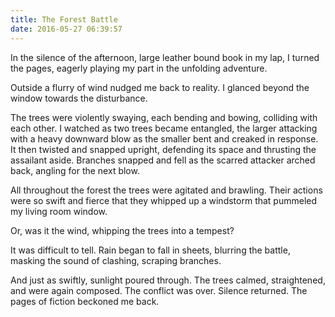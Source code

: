 ```yaml
---
title: The Forest Battle
date: 2016-05-27 06:39:57
---
```


In the silence of the afternoon, large leather bound book in my lap, I turned the pages, eagerly playing my part in the unfolding adventure. 

Outside a flurry of wind nudged me back to reality. I glanced beyond the window towards the disturbance.

The trees were violently swaying, each bending and bowing, colliding with each other. I watched as two trees became entangled, the larger attacking with a heavy downward blow as the smaller bent and creaked in response. It then twisted and snapped upright, defending its space and thrusting the assailant aside. Branches snapped and fell as the scarred attacker arched back, angling for the next blow.  

All throughout the forest the trees were agitated and brawling. Their actions were so swift and fierce that they whipped up a windstorm that pummeled my living room window. 

Or, was it the wind, whipping the trees into a tempest? 

It was difficult to tell. Rain began to fall in sheets, blurring the battle, masking the sound of clashing, scraping branches.  

And just as swiftly, sunlight poured through. The trees calmed, straightened, and were again composed. The conflict was over. Silence returned. The pages of fiction beckoned me back.